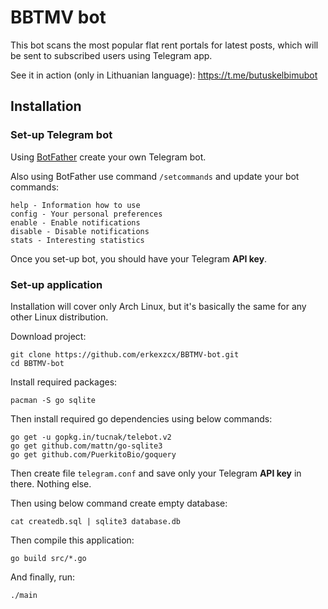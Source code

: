 # BBTMV bot

This bot scans the most popular flat rent portals for latest posts, which will be sent to subscribed users using Telegram app.

See it in action (only in Lithuanian language): https://t.me/butuskelbimubot

## Installation

### Set-up Telegram bot

Using [BotFather](https://t.me/BotFather) create your own Telegram bot.

Also using BotFather use command `/setcommands` and update your bot commands:
```
help - Information how to use
config - Your personal preferences
enable - Enable notifications
disable - Disable notifications
stats - Interesting statistics
```
Once you set-up bot, you should have your Telegram **API key**.

### Set-up application

Installation will cover only Arch Linux, but it's basically the same for any other Linux distribution.

Download project:
```
git clone https://github.com/erkexzcx/BBTMV-bot.git
cd BBTMV-bot
```

Install required packages:
```
pacman -S go sqlite
```

Then install required go dependencies using below commands:
```
go get -u gopkg.in/tucnak/telebot.v2
go get github.com/mattn/go-sqlite3
go get github.com/PuerkitoBio/goquery
```

Then create file `telegram.conf` and save only your Telegram **API key** in there. Nothing else.

Then using below command create empty database:
```
cat createdb.sql | sqlite3 database.db
```

Then compile this application:
```
go build src/*.go
```

And finally, run:
```
./main
```
